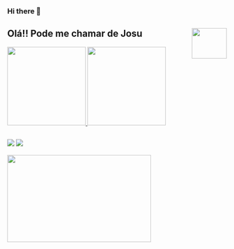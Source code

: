 ### Hi there 👋

## Olá!! Pode me chamar de Josu <img src="https://media.giphy.com/media/ZEKmyazbeRUu848WeA/giphy.gif" align="right" width="80" height="70" />

 <div>
  <a href="https://github.com/EuNetu">
  <img  aling="center" height="180em"  src="https://github-readme-stats.vercel.app/api?username=EuNetu&show_icons=true&theme=radical&include_all_commits=true&count_private=true" />
  <img aling="center" height="180em" src="https://github-readme-stats.vercel.app/api/top-langs/?username=EuNetu&layout=compact&langs_count=7&theme=radical"/>
</div>
  
  ## 

<div style="display: inline_block"> 
 <!-- <a href="https://www.instagram.com/_eu.neto/" target="_blank"><img src="https://img.shields.io/badge/-Instagram-%23E4405F?style=for-the-badge&logo=instagram&logoColor=white" target="_blank"></a>-->
  <a href = "mailto:josuecarlosos2@gmail.com"><img src="https://img.shields.io/badge/-Gmail-%23333?style=for-the-badge&logo=gmail&logoColor=white" target="_blank"></a>
  <a href="https://www.linkedin.com/in/josuecarlosdasilva/" target="_blank"><img src="https://img.shields.io/badge/-LinkedIn-%230077B5?style=for-the-badge&logo=linkedin&logoColor=white" target="_blank"></a>
</div>
</br>
<div>
<img src="https://media.giphy.com/media/Js7cqIkpxFy0bILFFA/giphy.gif" width="330" height="200" />
</div>
